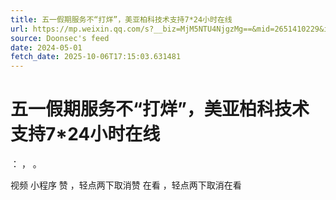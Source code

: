 ```yaml
---
title: 五一假期服务不“打烊”，美亚柏科技术支持7*24小时在线
url: https://mp.weixin.qq.com/s?__biz=MjM5NTU4NjgzMg==&mid=2651410229&idx=1&sn=a284309cda16a1f3f1eef8e7a822f3bf
source: Doonsec's feed
date: 2024-05-01
fetch_date: 2025-10-06T17:15:03.631481
---
```


# 五一假期服务不“打烊”，美亚柏科技术支持7*24小时在线

：
，
。

视频
小程序
赞
，轻点两下取消赞
在看
，轻点两下取消在看